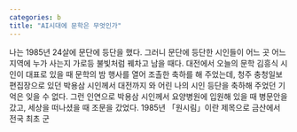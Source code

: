 ```yaml
---
categories: b
title: "AI시대에 문학은 무엇인가"
---
```

나는 1985년 24살에 문단에 등단을 했다. 그러니 문단에 등단한 시인들이 어느 곳 어느 지역에 누가 사는지 가로등 불빛처럼 꿰차고 남을 때다. 대전에서 오늘의 문학 김흥식 시인이 대표로 있을 때 문학의 밤 행사를 열어 조촐한 축하를 해 주었는데, 청주 충청일보 편집장으로 있던 박용삼 시인께서 대전까지 와 어린 나의 시인 등단을 축하해 주었던 기억은 잊을 수 없다. 그런 인연으로 박용삼 시인께서 요양병원에 입원해 있을 때 병문안을 갔고, 세상을 떠나셨을 때 조문을 갔었다. 1985년 「원시림」이란 제목으로 금산에서 전국 최초 군